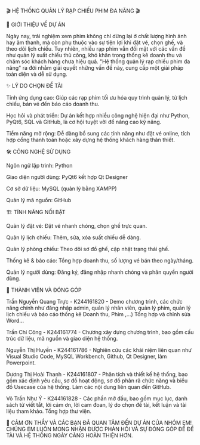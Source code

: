 🎬 HỆ THỐNG QUẢN LÝ RẠP CHIẾU PHIM ĐA NĂNG 🎬

🚀 GIỚI THIỆU VỀ DỰ ÁN

   Ngày nay, trải nghiệm xem phim không chỉ dừng lại ở chất lượng hình ảnh hay âm thanh, mà còn phụ thuộc vào sự tiện lợi khi đặt vé, chọn ghế, và theo dõi lịch chiếu. Tuy nhiên, nhiều rạp phim vẫn đối mặt với các vấn đề như quản lý suất chiếu thủ công, khó khăn trong thống kê doanh thu và chăm sóc khách hàng chưa hiệu quả. "Hệ thống quản lý rạp chiếu phim đa năng" ra đời nhằm giải quyết những vấn đề này, cung cấp một giải pháp toàn diện và dễ sử dụng.


✨ LÝ DO CHỌN ĐỀ TÀI

   Tính ứng dụng cao: Giúp các rạp phim tối ưu hóa quy trình quản lý, từ lịch chiếu, bán vé đến báo cáo doanh thu.

   Học hỏi và phát triển: Dự án kết hợp nhiều công nghệ hiện đại như Python, PyQt6, SQL và GitHub, là cơ hội tuyệt vời để nâng cao kỹ năng.

   Tiềm năng mở rộng: Dễ dàng bổ sung các tính năng như đặt vé online, tích hợp cổng thanh toán hoặc xây dựng hệ thống khách hàng thân thiết.


🛠 CÔNG NGHỆ SỬ DỤNG

   Ngôn ngữ lập trình: Python

   Giao diện người dùng: PyQt6 kết hợp Qt Designer

   Cơ sở dữ liệu: MySQL (quản lý bằng XAMPP)

   Quản lý mã nguồn: GitHub


🏗 TÍNH NĂNG NỔI BẬT

   Quản lý đặt vé: Đặt vé nhanh chóng, chọn ghế trực quan.

   Quản lý lịch chiếu: Thêm, sửa, xóa suất chiếu dễ dàng.

   Quản lý phòng chiếu: Theo dõi sơ đồ ghế, cập nhật trạng thái ghế.

   Thống kê & báo cáo: Tổng hợp doanh thu, số lượng vé bán theo ngày/tháng.

   Quản lý người dùng: Đăng ký, đăng nhập nhanh chóng và phân quyền người dùng.


👥 THÀNH VIÊN VÀ ĐÓNG GÓP

   Trần Nguyễn Quang Trực - K244161820 - Demo chương trình, các chức năng chính như đăng nhập admin, quản lý nhân viên, quản lý phim, quản lý lịch chiếu và báo cáo thống kê Doanh thu, Phim ,…) Tổng hợp và chỉnh sửa Word...

   Trần Chí Công - K244161774 - Chương xây dựng chương trình, bao gồm cấu trúc dữ liệu, mã nguồn và giao diện hệ thống.

   Nguyễn Thị Huyền - K244161786 - Nghiên cứu các khái niệm liên quan như Visual Studio Code, MySQL Workbench, Github, Qt Designer, làm Powerpoint.

   Dương Thị Hoài Thanh - K244161807 - Phân tích và thiết kế hệ thống, bao gồm xác định yêu cầu, sơ đồ hoạt động, sơ đồ phân rã chức năng và biểu đồ Usecase của hệ thống. Làm các nội dung liên quan đến GitHub.

   Võ Trần Như Ý - K244161828 - Các phần mở đầu, bao gồm mục lục, danh sách từ viết tắt, lời cảm ơn, lời cam đoan, lý do chọn đề tài, kết luận và tài liệu tham khảo. Tổng hợp thư viện.


🎉 CẢM ƠN THẦY VÀ CÁC BẠN ĐÃ QUAN TÂM ĐẾN DỰ ÁN CỦA NHÓM EM! CHÚNG EM LUÔN MONG NHẬN ĐƯỢC PHẢN HỒI VÀ SỰ ĐÓNG GÓP ĐỂ ĐỀ TÀI VÀ HỆ THỐNG NGÀY CÀNG HOÀN THIỆN HƠN.
